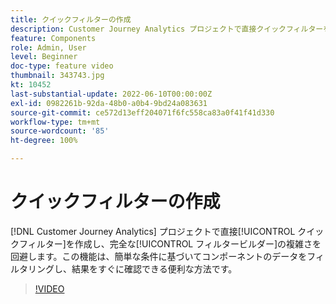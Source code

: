 ```yaml
---
title: クイックフィルターの作成
description: Customer Journey Analytics プロジェクトで直接クイックフィルターを作成し、完全なフィルタービルダーの複雑さを回避します。この機能は、簡単な条件に基づいてコンポーネントのデータをフィルタリングし、結果をすぐに確認できる便利な方法です。
feature: Components
role: Admin, User
level: Beginner
doc-type: feature video
thumbnail: 343743.jpg
kt: 10452
last-substantial-update: 2022-06-10T00:00:00Z
exl-id: 0982261b-92da-48b0-a0b4-9bd24a083631
source-git-commit: ce572d13eff204071f6fc558ca83a0f41f41d330
workflow-type: tm+mt
source-wordcount: '85'
ht-degree: 100%

---
```


# クイックフィルターの作成

[!DNL Customer Journey Analytics] プロジェクトで直接[!UICONTROL クイックフィルター]を作成し、完全な[!UICONTROL フィルタービルダー]の複雑さを回避します。この機能は、簡単な条件に基づいてコンポーネントのデータをフィルタリングし、結果をすぐに確認できる便利な方法です。

>[!VIDEO](https://video.tv.adobe.com/v/343743/?quality=12&learn=on)
